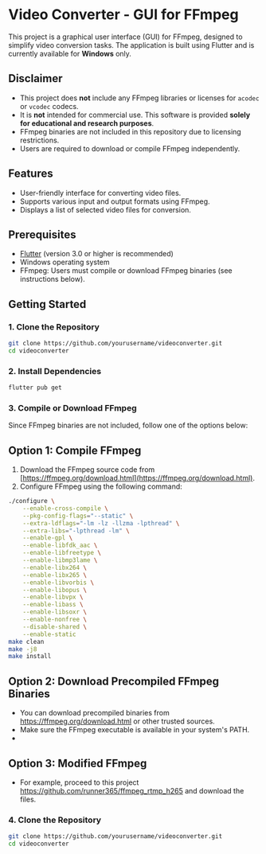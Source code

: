 # Video Converter - GUI for FFmpeg

This project is a graphical user interface (GUI) for FFmpeg, designed to simplify video conversion tasks. The application is built using Flutter and is currently available for **Windows** only.

## Disclaimer

- This project does **not** include any FFmpeg libraries or licenses for `acodec` or `vcodec` codecs.
- It is **not** intended for commercial use. This software is provided **solely for educational and research purposes**.
- FFmpeg binaries are not included in this repository due to licensing restrictions.
- Users are required to download or compile FFmpeg independently.
  
## Features

- User-friendly interface for converting video files.
- Supports various input and output formats using FFmpeg.
- Displays a list of selected video files for conversion.

## Prerequisites

- [Flutter](https://flutter.dev/) (version 3.0 or higher is recommended)
- Windows operating system
- FFmpeg: Users must compile or download FFmpeg binaries (see instructions below).

## Getting Started
### 1. Clone the Repository
```bash
git clone https://github.com/yourusername/videoconverter.git
cd videoconverter
```

### 2. Install Dependencies
```bash
flutter pub get
```

### 3. Compile or Download FFmpeg
Since FFmpeg binaries are not included, follow one of the options below:

## Option 1: Compile FFmpeg
1. Download the FFmpeg source code from [https://ffmpeg.org/download.html](https://ffmpeg.org/download.html).
2. Configure FFmpeg using the following command:

```bash
./configure \
    --enable-cross-compile \
    --pkg-config-flags="--static" \
    --extra-ldflags="-lm -lz -llzma -lpthread" \
    --extra-libs="-lpthread -lm" \
    --enable-gpl \
    --enable-libfdk_aac \
    --enable-libfreetype \
    --enable-libmp3lame \
    --enable-libx264 \
    --enable-libx265 \
    --enable-libvorbis \
    --enable-libopus \
    --enable-libvpx \
    --enable-libass \
    --enable-libsoxr \
    --enable-nonfree \
    --disable-shared \
    --enable-static
make clean
make -j8
make install
```
## Option 2: Download Precompiled FFmpeg Binaries
- You can download precompiled binaries from https://ffmpeg.org/download.html or other trusted sources.
- Make sure the FFmpeg executable is available in your system's PATH.
- 
## Option 3: Modified FFmpeg
- For example, proceed to this project https://github.com/runner365/ffmpeg_rtmp_h265 and download the files.

  
### 4. Clone the Repository
```bash
git clone https://github.com/yourusername/videoconverter.git
cd videoconverter
```

